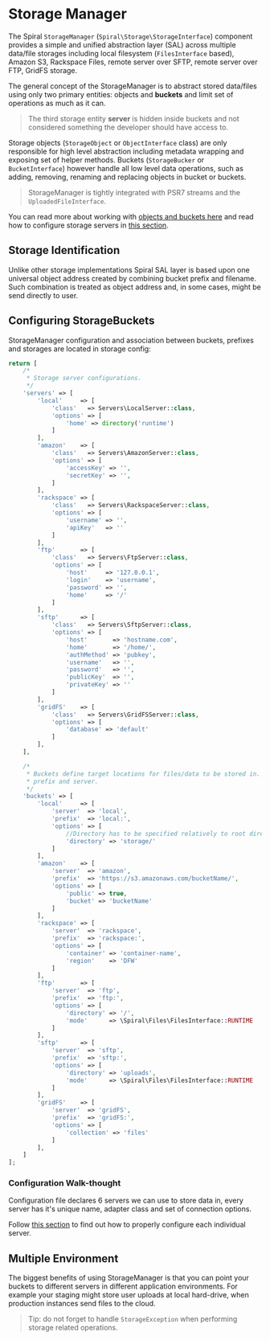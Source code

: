 # Storage Manager
The Spiral `StorageManager` (`Spiral\Storage\StorageInterface`) component provides a simple and unified abstraction layer (SAL) across multiple data/file storages including local filesystem (`FilesInterface` based), Amazon S3, Rackspace Files, remote server over SFTP, remote server over FTP, GridFS storage.

The general concept of the StorageManager is to abstract stored data/files using only two primary entities: objects and **buckets** and limit set of operations as much as it can.

> The third storage entity **server** is hidden inside buckets and not considered something the developer should have access to.

Storage objects (`StorageObject` or `ObjectInterface` class) are only responsible for high level abstraction including metadata wrapping and exposing set of helper methods. Buckets (`StorageBucker` or `BucketInterface`) however handle all low level data operations, such as adding, removing, renaming and replacing objects in bucket or buckets.

> StorageManager is tightly integrated with PSR7 streams and the `UploadedFileInterface`.

You can read more about working with [objects and buckets here](/old/storagerage/entities.md) and read how to configure storage servers in [this section](/old/storagerage/servers.md).

## Storage Identification
Unlike other storage implementations Spiral SAL layer is based upon one universal object address created by combining bucket prefix and filename. Such combination is treated as object address and, in some cases, might be send directly to user.

## Configuring StorageBuckets
StorageManager configuration and association between buckets, prefixes and storages are located in storage config:

```php
return [
    /*
     * Storage server configurations.
     */
    'servers' => [
        'local'     => [
            'class'   => Servers\LocalServer::class,
            'options' => [
                'home' => directory('runtime')
            ]
        ],
        'amazon'    => [
            'class'   => Servers\AmazonServer::class,
            'options' => [
                'accessKey' => '',
                'secretKey' => '',
            ]
        ],
        'rackspace' => [
            'class'   => Servers\RackspaceServer::class,
            'options' => [
                'username' => '',
                'apiKey'   => ''
            ]
        ],
        'ftp'       => [
            'class'   => Servers\FtpServer::class,
            'options' => [
                'host'     => '127.0.0.1',
                'login'    => 'username',
                'password' => '',
                'home'     => '/'
            ]
        ],
        'sftp'      => [
            'class'   => Servers\SftpServer::class,
            'options' => [
                'host'       => 'hostname.com',
                'home'       => '/home/',
                'authMethod' => 'pubkey',
                'username'   => '',
                'password'   => '',
                'publicKey'  => '',
                'privateKey' => ''
            ]
        ],
        'gridFS'    => [
            'class'   => Servers\GridFSServer::class,
            'options' => [
                'database' => 'default'
            ]
        ],
    ],

    /*
     * Buckets define target locations for files/data to be stored in. Each bucket must have associated
     * prefix and server.
     */
    'buckets' => [
        'local'     => [
            'server'  => 'local',
            'prefix'  => 'local:',
            'options' => [
                //Directory has to be specified relatively to root directory of associated server
                'directory' => 'storage/'
            ]
        ],
        'amazon'    => [
            'server'  => 'amazon',
            'prefix'  => 'https://s3.amazonaws.com/bucketName/',
            'options' => [
                'public' => true,
                'bucket' => 'bucketName'
            ]
        ],
        'rackspace' => [
            'server'  => 'rackspace',
            'prefix'  => 'rackspace:',
            'options' => [
                'container' => 'container-name',
                'region'    => 'DFW'
            ]
        ],
        'ftp'       => [
            'server'  => 'ftp',
            'prefix'  => 'ftp:',
            'options' => [
                'directory' => '/',
                'mode'      => \Spiral\Files\FilesInterface::RUNTIME
            ]
        ],
        'sftp'      => [
            'server'  => 'sftp',
            'prefix'  => 'sftp:',
            'options' => [
                'directory' => 'uploads',
                'mode'      => \Spiral\Files\FilesInterface::RUNTIME
            ]
        ],
        'gridFS'    => [
            'server'  => 'gridFS',
            'prefix'  => 'gridFS:',
            'options' => [
                'collection' => 'files'
            ]
        ],
    ]
];
```

### Configuration Walk-thought
Configuration file declares 6 servers we can use to store data in, every server has it's unique name, adapter class and set of connection options. 

Follow [this section](/old/storagerage/servers.md) to find out how to properly configure each individual server.

## Multiple Environment
The biggest benefits of using StorageManager is that you can point your buckets to different servers in different application environments. For example your staging might store user uploads at local hard-drive, when production instances send files to the cloud.
 
> Tip: do not forget to handle `StorageException` when performing storage related operations.